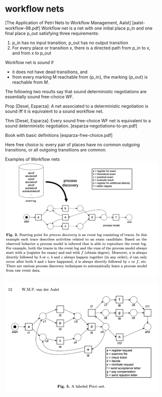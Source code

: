 # workflow nets 

[The Application of Petri Nets to Workﬂow Management, Aalst]
[aalst-workflow-98.pdf]
Workflow net is a net with one initial place p_in  and one final place p_out
satisfying three requirements:
1. p_in has no input transition, p_out has no output transition
2. For every place or transition x, there is a directed path from p_in to x, and
   from x to p_out

Workflow net is *sound* if 
* it does not have dead transitions, and 
* from every marking  M reachable from {p_in}, the marking {p_out} is reachable from $M$.

The following two results say that sound deterministic negotiations are
essentially sound free-choice WF.

Prop [Desel, Esparza]: A net associated to a deterministic negotiation is sound
iff it is equivalent to a sound workflow net.

Thm [Desel, Esparza]: Every sound free-choice WF net is equivalent to a sound deterministic negotiation. 
[esparza-negotiations-to-pn.pdf]

Book with basic definitions
[esparza-free-choice.pdf]

Here free choice is: every pair of places have no common outgoing transitions,
or all outgoing transitions are common. 


Examples of Workflow nets
![picture 1](images/252a342dda1a5ba54ec47fb41f0ee1bdf598c1622a87ff84291c87fe0d7e60de.png)  

![picture 2](images/de6944c889f8fc269480ccb6daa8a44f8182656a16d0ba00dfd7d131ef309927.png)  
